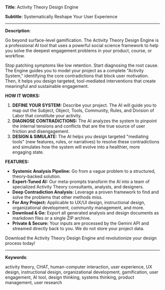 
**Title**: Activity Theory Design Engine

**Subtitle**: Systematically Reshape Your User Experience

---

**Description**:

Go beyond surface-level gamification. The Activity Theory Design Engine is a professional AI tool that uses a powerful social science framework to help you solve the deepest engagement problems in your product, course, or workflow.

Stop patching symptoms like low retention. Start diagnosing the root cause. The Engine guides you to model your project as a complete "Activity System," identifying the core contradictions that block user motivation. Then, it helps you design targeted, tool-mediated interventions that create meaningful and sustainable engagement.

**HOW IT WORKS:**

1.  **DEFINE YOUR SYSTEM:** Describe your project. The AI will guide you to map out the Subject, Object, Tools, Community, Rules, and Division of Labor that constitute your activity.
2.  **DIAGNOSE CONTRADICTIONS:** The AI analyzes the system to pinpoint the internal tensions and conflicts that are the true source of user friction and disengagement.
3.  **DESIGN & SIMULATE:** The AI helps you design targeted "mediating tools" (new features, rules, or narratives) to resolve these contradictions and simulates how the system will evolve into a healthier, more engaging state.

**FEATURES:**

- **Systemic Analysis Pipeline:** Go from a vague problem to a structured, theory-backed solution.
- **Expert-Tuned AI:** Our meta-prompts transform the AI into a team of specialized Activity Theory consultants, analysts, and designers.
- **Deep Contradiction Analysis:** Leverage a proven framework to find and solve the problems that other methods miss.
- **For Any Project:** Applicable to UX/UI design, instructional design, organizational development, community management, and more.
- **Download & Go:** Export all generated analysis and design documents as markdown files or a single ZIP archive.
- **Private & Secure:** Your inputs are processed by the Gemini API and streamed directly back to you. We do not store your project data.

Download the Activity Theory Design Engine and revolutionize your design process today!

---

**Keywords**:

activity theory, CHAT, human-computer interaction, user experience, UX design, instructional design, organizational development, gamification, user engagement, AI tool, design thinking, systems thinking, product management, user research

